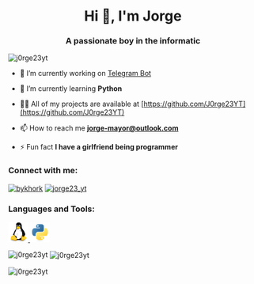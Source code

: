 <h1 align="center">Hi 👋, I'm Jorge</h1>
<h3 align="center">A passionate boy in the informatic</h3>

<p align="left"> <img src="https://komarev.com/ghpvc/?username=j0rge23yt&label=Profile%20views&color=0e75b6&style=flat" alt="j0rge23yt" /> </p>

- 🔭 I’m currently working on [Telegram Bot](https://github.com/J0rge23YT/Bot-Telegram-Python)

- 🌱 I’m currently learning **Python**

- 👨‍💻 All of my projects are available at [https://github.com/J0rge23YT](https://github.com/J0rge23YT)

- 📫 How to reach me **jorge-mayor@outlook.com**

- ⚡ Fun fact **I have a girlfriend being programmer**

<h3 align="left">Connect with me:</h3>
<p align="left">
<a href="https://instagram.com/bykhork" target="blank"><img align="center" src="https://raw.githubusercontent.com/rahuldkjain/github-profile-readme-generator/master/src/images/icons/Social/instagram.svg" alt="bykhork" height="30" width="40" /></a>
<a href="https://www.youtube.com/c/jorge23_yt" target="blank"><img align="center" src="https://raw.githubusercontent.com/rahuldkjain/github-profile-readme-generator/master/src/images/icons/Social/youtube.svg" alt="jorge23_yt" height="30" width="40" /></a>
</p>

<h3 align="left">Languages and Tools:</h3>
<p align="left"> <a href="https://www.linux.org/" target="_blank" rel="noreferrer"> <img src="https://raw.githubusercontent.com/devicons/devicon/master/icons/linux/linux-original.svg" alt="linux" width="40" height="40"/> </a> <a href="https://www.python.org" target="_blank" rel="noreferrer"> <img src="https://raw.githubusercontent.com/devicons/devicon/master/icons/python/python-original.svg" alt="python" width="40" height="40"/> </a> </p>

<p><img align="left" src="https://github-readme-stats.vercel.app/api/top-langs?username=j0rge23yt&show_icons=true&locale=en&layout=compact" alt="j0rge23yt" /></p>

<p>&nbsp;<img align="center" src="https://github-readme-stats.vercel.app/api?username=j0rge23yt&show_icons=true&theme=dark&locale=en" alt="j0rge23yt" /></p>

<p><img align="center" src="https://github-readme-streak-stats.herokuapp.com/?user=j0rge23yt&" alt="j0rge23yt" /></p>

